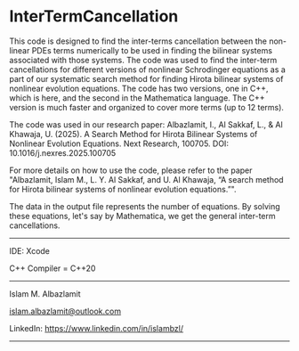 # InterTermCancellation
This code is designed to find the inter-terms cancellation between the non-linear PDEs terms numerically to be used in finding the bilinear systems associated with those systems. 
The code was used to find the inter-term cancellations for different versions of nonlinear Schrodinger equations  as a part of our systematic search method for finding Hirota bilinear systems of nonlinear evolution
equations. The code has two versions, one in C++, which is here, and the second in the Mathematica language. The C++ version is much faster and organized to cover more terms (up to 12 terms). 

The code was used in our research paper: Albazlamit, I., Al Sakkaf, L., & Al Khawaja, U. (2025). A Search Method for Hirota Bilinear Systems of Nonlinear Evolution Equations. Next Research, 100705. DOI: 10.1016/j.nexres.2025.100705


For more details on how to use the code, please refer to the paper "Albazlamit, Islam M., L. Y. Al Sakkaf, and U. Al Khawaja, “A search method for Hirota bilinear systems of nonlinear evolution equations.”".

The data in the output file represents the number of equations. By solving these equations, let's say by Mathematica, we get the general inter-term cancellations.

          
*********************************
  
  IDE: Xcode
  
  C++ Compiler = C++20

*********************************

  Islam M. Albazlamit
  
  islam.albazlamit@outlook.com
  
  LinkedIn: https://www.linkedin.com/in/islambzl/
  
*********************************
